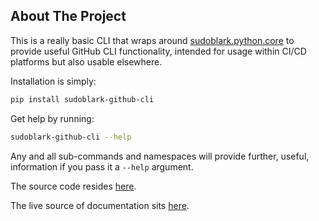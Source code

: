 ## About The Project

This is a really basic CLI that wraps around [sudoblark.python.core](https://pypi.org/project/sudoblark-python-core/)
to provide useful GitHub CLI functionality, intended for usage within CI/CD platforms but also usable elsewhere.

Installation is simply:

```sh
pip install sudoblark-github-cli
```

Get help by running:

```sh
sudoblark-github-cli --help
```

Any and all sub-commands and namespaces will provide further, useful,
information if you pass it a `--help` argument.

The source code resides [here](https://github.com/sudoblark/sudoblark.python.github-cli).

The live source of documentation sits [here](https://sudoblark.github.io/sudoblark.python.github-cli/latest).